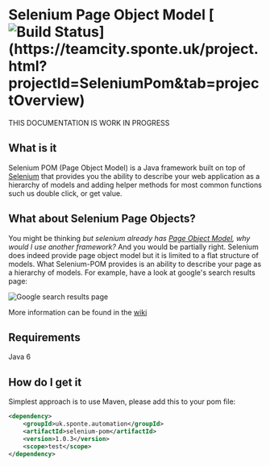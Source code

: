 # Selenium Page Object Model [![Build Status](https://teamcity.sponte.uk/app/rest/builds/buildType:(id:SeleniumPom_Ci)/statusIcon)](https://teamcity.sponte.uk/project.html?projectId=SeleniumPom&tab=projectOverview) #

THIS DOCUMENTATION IS WORK IN PROGRESS

## What is it ##

Selenium POM (Page Object Model) is a Java framework built on top of [Selenium](https://github.com/SeleniumHQ/selenium) that provides you the ability to describe your web application as a hierarchy of models and adding helper methods for most common functions such us double click, or get value.

## What about Selenium Page Objects? ##

You might be thinking _but selenium already has [Page Object Model](https://code.google.com/p/selenium/wiki/PageObjects), why would I use another framework?_ And you would be partially right. Selenium does indeed provide page object model but it is limited to a flat structure of models. What Selenium-POM provides is an ability to describe your page as a hierarchy of models. For example, have a look at google's search results page:

![Google search results page](https://cdn.pbrd.co/images/8mWndwr.png)

More information can be found in the [wiki](https://github.com/sponte/selenium-pom/wiki)

## Requirements ##

Java 6

## How do I get it ##

Simplest approach is to use Maven, please add this to your pom file:

```xml
<dependency>
    <groupId>uk.sponte.automation</groupId>
    <artifactId>selenium-pom</artifactId>
    <version>1.0.3</version>
    <scope>test</scope>
</dependency>
```

